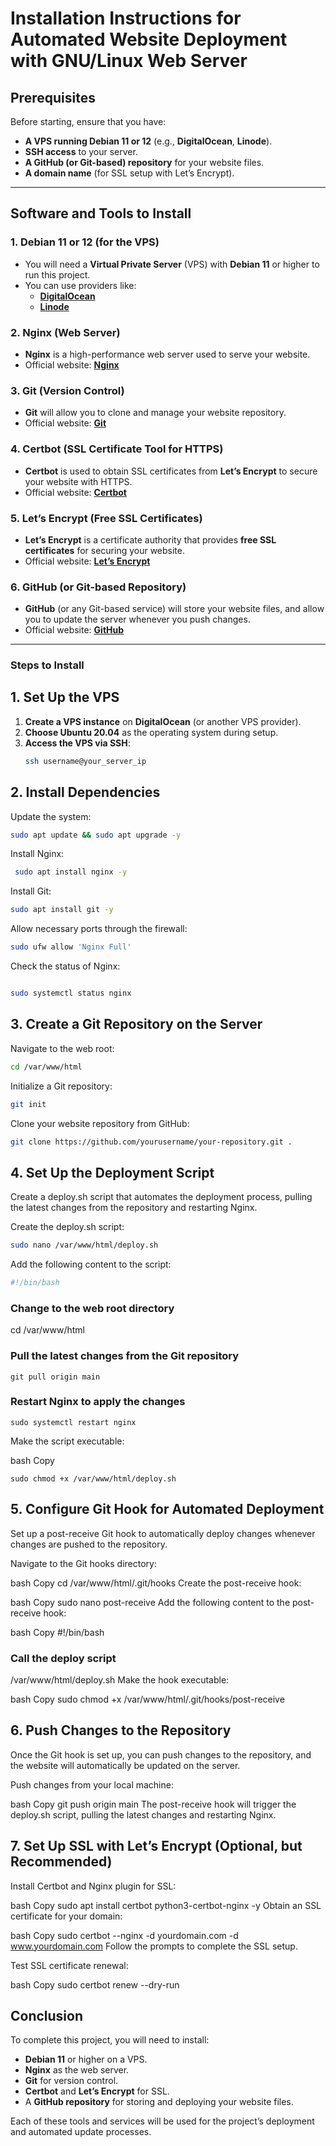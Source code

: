 # Installation Instructions for Automated Website Deployment with GNU/Linux Web Server

## Prerequisites

Before starting, ensure that you have:

- **A VPS running Debian 11 or 12** (e.g., **DigitalOcean**, **Linode**).
- **SSH access** to your server.
- **A GitHub (or Git-based) repository** for your website files.
- **A domain name** (for SSL setup with Let’s Encrypt).

---

## Software and Tools to Install

### 1. **Debian 11 or 12** (for the VPS)

- You will need a **Virtual Private Server** (VPS) with **Debian 11** or higher to run this project.
- You can use providers like:
  - **[DigitalOcean](https://www.digitalocean.com)**
  - **[Linode](https://www.linode.com)**

### 2. **Nginx** (Web Server)

- **Nginx** is a high-performance web server used to serve your website.
- Official website: **[Nginx](https://nginx.org)**

### 3. **Git** (Version Control)

- **Git** will allow you to clone and manage your website repository.
- Official website: **[Git](https://git-scm.com)**

### 4. **Certbot** (SSL Certificate Tool for HTTPS)

- **Certbot** is used to obtain SSL certificates from **Let’s Encrypt** to secure your website with HTTPS.
- Official website: **[Certbot](https://certbot.eff.org)**

### 5. **Let’s Encrypt** (Free SSL Certificates)

- **Let’s Encrypt** is a certificate authority that provides **free SSL certificates** for securing your website.
- Official website: **[Let’s Encrypt](https://letsencrypt.org)**

### 6. **GitHub** (or Git-based Repository)

- **GitHub** (or any Git-based service) will store your website files, and allow you to update the server whenever you push changes.
- Official website: **[GitHub](https://github.com)**

---
### Steps to Install

## 1. Set Up the VPS

1. **Create a VPS instance** on **DigitalOcean** (or another VPS provider).
2. **Choose Ubuntu 20.04** as the operating system during setup.
3. **Access the VPS via SSH**:
   ```bash
   ssh username@your_server_ip
   ```
## 2. Install Dependencies
   Update the system:

   ```bash
   sudo apt update && sudo apt upgrade -y
```
   Install Nginx:
   ```bash
    sudo apt install nginx -y
```
   Install Git:

   ```bash
   sudo apt install git -y
```
   Allow necessary ports through the firewall:

   ```bash
sudo ufw allow 'Nginx Full'
```
   Check the status of Nginx:

```bash

sudo systemctl status nginx
```
## 3. Create a Git Repository on the Server
   Navigate to the web root:

```bash
cd /var/www/html
```
   Initialize a Git repository:

```bash
git init
```
   Clone your website repository from GitHub:

```bash
git clone https://github.com/yourusername/your-repository.git .
```
## 4. Set Up the Deployment Script
Create a deploy.sh script that automates the deployment process, pulling the latest changes from the repository and restarting Nginx.

   Create the deploy.sh script:

```bash
sudo nano /var/www/html/deploy.sh
```
Add the following content to the script:

```bash
#!/bin/bash
```
### Change to the web root directory
cd /var/www/html

### Pull the latest changes from the Git repository
```
git pull origin main
```
### Restart Nginx to apply the changes
```
sudo systemctl restart nginx
```
Make the script executable:

bash
Copy
```
sudo chmod +x /var/www/html/deploy.sh
```

## 5. Configure Git Hook for Automated Deployment
Set up a post-receive Git hook to automatically deploy changes whenever changes are pushed to the repository.

Navigate to the Git hooks directory:

bash
Copy
cd /var/www/html/.git/hooks
Create the post-receive hook:

bash
Copy
sudo nano post-receive
Add the following content to the post-receive hook:

bash
Copy
#!/bin/bash

### Call the deploy script
/var/www/html/deploy.sh
Make the hook executable:

bash
Copy
sudo chmod +x /var/www/html/.git/hooks/post-receive
## 6. Push Changes to the Repository
Once the Git hook is set up, you can push changes to the repository, and the website will automatically be updated on the server.

Push changes from your local machine:

bash
Copy
git push origin main
The post-receive hook will trigger the deploy.sh script, pulling the latest changes and restarting Nginx.

## 7. Set Up SSL with Let’s Encrypt (Optional, but Recommended)
Install Certbot and Nginx plugin for SSL:

bash
Copy
sudo apt install certbot python3-certbot-nginx -y
Obtain an SSL certificate for your domain:

bash
Copy
sudo certbot --nginx -d yourdomain.com -d www.yourdomain.com
Follow the prompts to complete the SSL setup.

Test SSL certificate renewal:

bash
Copy
sudo certbot renew --dry-run

## Conclusion

To complete this project, you will need to install:

- **Debian 11** or higher on a VPS.
- **Nginx** as the web server.
- **Git** for version control.
- **Certbot** and **Let’s Encrypt** for SSL.
- A **GitHub repository** for storing and deploying your website files.

Each of these tools and services will be used for the project’s deployment and automated update processes.
